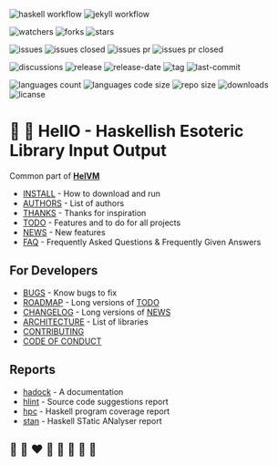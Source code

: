 ![haskell workflow](https://github.com/helvm/helvm-common/actions/workflows/haskell.yml/badge.svg)
![jekyll workflow](https://github.com/helvm/helvm-common/actions/workflows/jekyll.yml/badge.svg)

![watchers](https://img.shields.io/github/watchers/helvm/helvm-common?style=social)
![forks](https://img.shields.io/github/forks/helvm/helvm-common?style=social)
![stars](https://img.shields.io/github/stars/helvm/helvm-common?style=social)

![issues](https://img.shields.io/github/issues/helvm/helvm-common)
![issues closed](https://img.shields.io/github/issues-closed/helvm/helvm-common)
![issues pr](https://img.shields.io/github/issues-pr/helvm/helvm-common)
![issues pr closed](https://img.shields.io/github/issues-pr-closed/helvm/helvm-common)

![discussions](https://img.shields.io/github/discussions/helvm/helvm-common)
![release](https://img.shields.io/github/v/release/helvm/helvm-common)
![release-date](https://img.shields.io/github/release-date/helvm/helvm-common)
![tag](https://img.shields.io/github/v/tag/helvm/helvm-common)
![last-commit](https://img.shields.io/github/last-commit/helvm/helvm-common)

![languages count](https://img.shields.io/github/languages/count/helvm/helvm-common)
![languages code size](https://img.shields.io/github/languages/code-size/helvm/helvm-common)
![repo size](https://img.shields.io/github/repo-size/helvm/helvm-common)
![downloads](https://img.shields.io/github/downloads/helvm/helvm-common/total)
![licanse](https://img.shields.io/github/license/helvm/helvm-common)

# 🚒 🍳 HelIO - Haskellish Esoteric Library Input Output

Common part of **[HelVM](http://helvm.github.io/)**

* [INSTALL](users/INSTALL.md) - How to download and run
* [AUTHORS](users/AUTHORS.md) - List of authors
* [THANKS](users/THANKS.md) - Thanks for inspiration
* [TODO](users/TODO.md) - Features and to do for all projects
* [NEWS](users/NEWS.md) - New features
* [FAQ](users/FAQ.md) - Frequently Asked Questions & Frequently Given Answers

## For Developers
* [BUGS](developers/BUGS.md) - Know bugs to fix
* [ROADMAP](developers/ROADMAP.md) - Long versions of [TODO](users/TODO.md)
* [CHANGELOG](developers/CHANGELOG.md) - Long versions of [NEWS](users/NEWS.md)
* [ARCHITECTURE](developers/ARCHITECTURE.md) - List of libraries
* [CONTRIBUTING](developers/CONTRIBUTING.md)
* [CODE OF CONDUCT](developers/CODE_OF_CONDUCT.md)

## Reports
* [hadock](reports/doc/index.html) - A documentation
* [hlint](reports/hlint.html) - Source code suggestions report
* [hpc](reports/hpc/helvm-common-test/hpc_index.html) - Haskell program coverage report
* [stan](reports/stan.html) - Haskell STatic ANalyser report

## 🦄 🌈 ❤️ 💛 💚 💙 🤍 🖤
